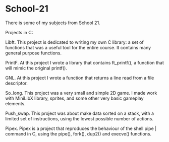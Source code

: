 # School-21
There is some of my subjects from School 21.

Projects in C:

Libft.
This project is dedicated to writing my own C library: a set of functions that was a useful tool for the entire course. 
It contains many general purpose functions.

PrintF.
At this project I wrote a library that contains ft_printf(), a function that will mimic the original printf().

GNL.
At this project I wrote a function that returns a line read from a
file descriptor.

So_long.
This project was a very small and simple 2D game.
I made work with MiniLibX library, sprites, and some other very basic gameplay elements.

Push_swap.
This project was about make data sorted on a stack, with a limited set of instructions, using the lowest possible number of actions.

Pipex.
Pipex is a project that reproduces the behaviour of the shell pipe | command in C, using the pipe(), fork(), dup2() and execve() functions.
